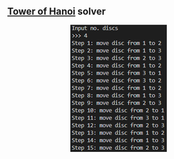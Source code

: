 ## [Tower of Hanoi](https://en.wikipedia.org/wiki/Tower_of_Hanoi) solver

<p align="center">
	<img src="output.png"/>
</p>
